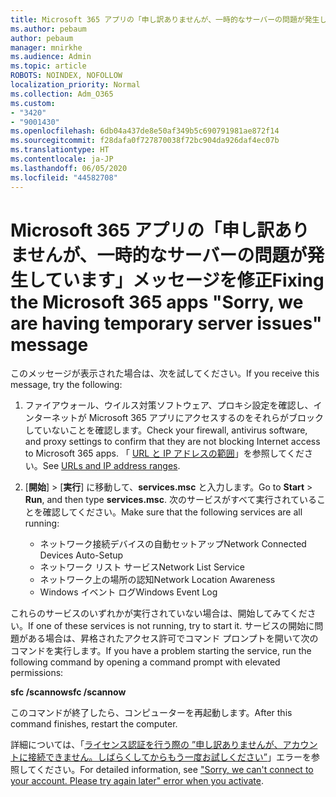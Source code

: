 ```yaml
---
title: Microsoft 365 アプリの「申し訳ありませんが、一時的なサーバーの問題が発生しています」メッセージの修正
ms.author: pebaum
author: pebaum
manager: mnirkhe
ms.audience: Admin
ms.topic: article
ROBOTS: NOINDEX, NOFOLLOW
localization_priority: Normal
ms.collection: Adm_O365
ms.custom:
- "3420"
- "9001430"
ms.openlocfilehash: 6db04a437de8e50af349b5c690791981ae872f14
ms.sourcegitcommit: f28dafa0f727870038f72bc904da926daf4ec07b
ms.translationtype: HT
ms.contentlocale: ja-JP
ms.lasthandoff: 06/05/2020
ms.locfileid: "44582708"
---
```

# <a name="fixing-the-microsoft-365-apps-sorry-we-are-having-temporary-server-issues-message"></a><span data-ttu-id="bb632-102">Microsoft 365 アプリの「申し訳ありませんが、一時的なサーバーの問題が発生しています」メッセージを修正</span><span class="sxs-lookup"><span data-stu-id="bb632-102">Fixing the Microsoft 365 apps "Sorry, we are having temporary server issues" message</span></span>

<span data-ttu-id="bb632-103">このメッセージが表示された場合は、次を試してください。</span><span class="sxs-lookup"><span data-stu-id="bb632-103">If you receive this message, try the following:</span></span>

1. <span data-ttu-id="bb632-104">ファイアウォール、ウイルス対策ソフトウェア、プロキシ設定を確認し、インターネットが Microsoft 365 アプリにアクセスするのをそれらがブロックしていないことを確認します。</span><span class="sxs-lookup"><span data-stu-id="bb632-104">Check your firewall, antivirus software, and proxy settings to confirm that they are not blocking Internet access to Microsoft 365 apps.</span></span> <span data-ttu-id="bb632-105">「 [URL と IP アドレスの範囲](https://docs.microsoft.com/office365/enterprise/urls-and-ip-address-ranges)」を参照してください。</span><span class="sxs-lookup"><span data-stu-id="bb632-105">See [URLs and IP address ranges](https://docs.microsoft.com/office365/enterprise/urls-and-ip-address-ranges).</span></span>

2. <span data-ttu-id="bb632-106">[**開始**] > [**実行**] に移動して、**services.msc** と入力します。</span><span class="sxs-lookup"><span data-stu-id="bb632-106">Go to **Start** > **Run**, and then type **services.msc**.</span></span> <span data-ttu-id="bb632-107">次のサービスがすべて実行されていることを確認してください。</span><span class="sxs-lookup"><span data-stu-id="bb632-107">Make sure that the following services are all running:</span></span>
    - <span data-ttu-id="bb632-108">ネットワーク接続デバイスの自動セットアップ</span><span class="sxs-lookup"><span data-stu-id="bb632-108">Network Connected Devices Auto-Setup</span></span>
    - <span data-ttu-id="bb632-109">ネットワーク リスト サービス</span><span class="sxs-lookup"><span data-stu-id="bb632-109">Network List Service</span></span>
    - <span data-ttu-id="bb632-110">ネットワーク上の場所の認知</span><span class="sxs-lookup"><span data-stu-id="bb632-110">Network Location Awareness</span></span>
    - <span data-ttu-id="bb632-111">Windows イベント ログ</span><span class="sxs-lookup"><span data-stu-id="bb632-111">Windows Event Log</span></span>

<span data-ttu-id="bb632-112">これらのサービスのいずれかが実行されていない場合は、開始してみてください。</span><span class="sxs-lookup"><span data-stu-id="bb632-112">If one of these services is not running, try to start it.</span></span> <span data-ttu-id="bb632-113">サービスの開始に問題がある場合は、昇格されたアクセス許可でコマンド プロンプトを開いて次のコマンドを実行します。</span><span class="sxs-lookup"><span data-stu-id="bb632-113">If you have a problem starting the service, run the following command by opening a command prompt with elevated permissions:</span></span>

<span data-ttu-id="bb632-114">**sfc /scannow**</span><span class="sxs-lookup"><span data-stu-id="bb632-114">**sfc /scannow**</span></span>

<span data-ttu-id="bb632-115">このコマンドが終了したら、コンピューターを再起動します。</span><span class="sxs-lookup"><span data-stu-id="bb632-115">After this command finishes, restart the computer.</span></span>

<span data-ttu-id="bb632-116">詳細については、「[ライセンス認証を行う際の ”申し訳ありませんが、アカウントに接続できません。しばらくしてからもう一度お試しください”](https://docs.microsoft.com/office/troubleshoot/activation-installation/issue-when-activate-office-from-office-365)」エラーを参照してください。</span><span class="sxs-lookup"><span data-stu-id="bb632-116">For detailed information, see ["Sorry, we can't connect to your account. Please try again later" error when you activate](https://docs.microsoft.com/office/troubleshoot/activation-installation/issue-when-activate-office-from-office-365).</span></span>